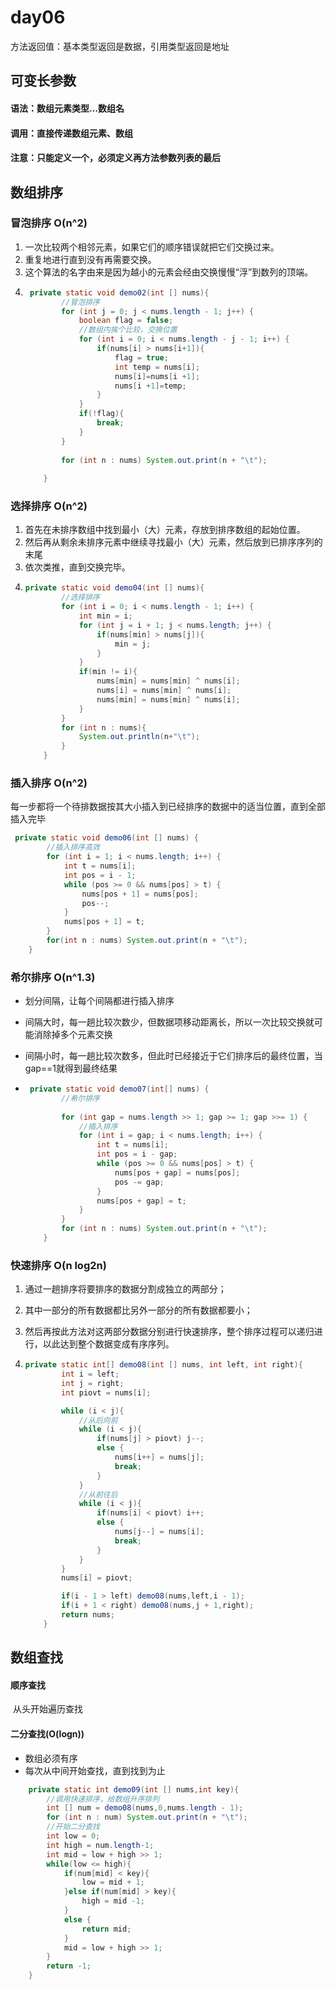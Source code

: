 # day06

方法返回值：基本类型返回是数据，引用类型返回是地址

## 可变长参数

#### 语法：数组元素类型…数组名

#### 调用：直接传递数组元素、数组

#### 注意：只能定义一个，必须定义再方法参数列表的最后

## 数组排序

### 冒泡排序  O(n^2)

1. 一次比较两个相邻元素，如果它们的顺序错误就把它们交换过来。
2. 重复地进行直到没有再需要交换。
3. 这个算法的名字由来是因为越小的元素会经由交换慢慢“浮”到数列的顶端。
4. ```java
    private static void demo02(int [] nums){
           //冒泡排序
           for (int j = 0; j < nums.length - 1; j++) {
               boolean flag = false;
               //数组内挨个比较，交换位置
               for (int i = 0; i < nums.length - j - 1; i++) {
                   if(nums[i] > nums[i+1]){
                       flag = true;
                       int temp = nums[i];
                       nums[i]=nums[i +1];
                       nums[i +1]=temp;
                   }
               }
               if(!flag){
                   break;
               }
           }
      
           for (int n : nums) System.out.print(n + "\t");
      
       }
   ```

   

### 选择排序  O(n^2)

1. 首先在未排序数组中找到最小（大）元素，存放到排序数组的起始位置。
2. 然后再从剩余未排序元素中继续寻找最小（大）元素，然后放到已排序序列的末尾
3. 依次类推，直到交换完毕。
4. ```java
   private static void demo04(int [] nums){
           //选择排序
           for (int i = 0; i < nums.length - 1; i++) {
               int min = i;
               for (int j = i + 1; j < nums.length; j++) {
                   if(nums[min] > nums[j]){
                       min = j;
                   }
               }
               if(min != i){
                   nums[min] = nums[min] ^ nums[i];
                   nums[i] = nums[min] ^ nums[i];
                   nums[min] = nums[min] ^ nums[i];
               }
           }
           for (int n : nums){
               System.out.println(n+"\t");
           }
       }	
   ```

   

### 插入排序  O(n^2)

​	每一步都将一个待排数据按其大小插入到已经排序的数据中的适当位置，直到全部插入完毕

```java
 private static void demo06(int [] nums) {
        //插入排序高效
        for (int i = 1; i < nums.length; i++) {
            int t = nums[i];
            int pos = i - 1;
            while (pos >= 0 && nums[pos] > t) {
                nums[pos + 1] = nums[pos];
                pos--;
            }
            nums[pos + 1] = t;
        }
        for(int n : nums) System.out.print(n + "\t");
    }
```



### 希尔排序  O(n^1.3)

- 划分间隔，让每个间隔都进行插入排序

- 间隔大时，每一趟比较次数少，但数据项移动距离长，所以一次比较交换就可能消除掉多个元素交换

- 间隔小时，每一趟比较次数多，但此时已经接近于它们排序后的最终位置，当gap==1就得到最终结果

- ```java
   private static void demo07(int[] nums) {
          //希尔排序
    
          for (int gap = nums.length >> 1; gap >= 1; gap >>= 1) {
              //插入排序
              for (int i = gap; i < nums.length; i++) {
                  int t = nums[i];
                  int pos = i - gap;
                  while (pos >= 0 && nums[pos] > t) {
                      nums[pos + gap] = nums[pos];
                      pos -= gap;
                  }
                  nums[pos + gap] = t;
              }
          }
          for (int n : nums) System.out.print(n + "\t");
      }
  ```

  

### 快速排序  O(n log2n)

1. 通过一趟排序将要排序的数据分割成独立的两部分；

2. 其中一部分的所有数据都比另外一部分的所有数据都要小；

3. 然后再按此方法对这两部分数据分别进行快速排序，整个排序过程可以递归进行，以此达到整个数据变成有序序列。

4. ```java
   private static int[] demo08(int [] nums, int left, int right){
           int i = left;
           int j = right;
           int piovt = nums[i];
   
           while (i < j){
               //从后向前
               while (i < j){
                   if(nums[j] > piovt) j--;
                   else {
                       nums[i++] = nums[j];
                       break;
                   }
               }
               //从前往后
               while (i < j){
                   if(nums[i] < piovt) i++;
                   else {
                       nums[j--] = nums[i];
                       break;
                   }
               }
           }
           nums[i] = piovt;
   
           if(i - 1 > left) demo08(nums,left,i - 1);
           if(i + 1 < right) demo08(nums,j + 1,right);
           return nums;
       }
   ```


## 数组查找

#### 顺序查找

​	从头开始遍历查找

#### 二分查找(O(logn))

- 数组必须有序
- 每次从中间开始查找，直到找到为止

```Java
    private static int demo09(int [] nums,int key){
        //调用快速排序，给数组升序排列
        int [] num = demo08(nums,0,nums.length - 1);
        for (int n : num) System.out.print(n + "\t");
        //开始二分查找
        int low = 0;
        int high = num.length-1;
        int mid = low + high >> 1;
        while(low <= high){
            if(num[mid] < key){
                low = mid + 1;
            }else if(num[mid] > key){
                high = mid -1;
            }
            else {
                return mid;
            }
            mid = low + high >> 1;
        }
        return -1;
    }
```

